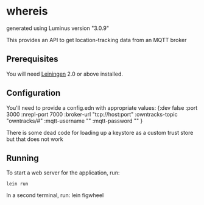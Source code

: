 # whereis

generated using Luminus version "3.0.9"

This provides an API to get location-tracking data from an MQTT broker

## Prerequisites

You will need [Leiningen][1] 2.0 or above installed.

[1]: https://github.com/technomancy/leiningen

## Configuration

You'll need to provide a config.edn with appropriate values:
{:dev false
 :port 3000
 :nrepl-port 7000
 :broker-url "tcp://host:port"
 :owntracks-topic "owntracks/#"
 :mqtt-username ""
 :mqtt-password ""
 }

 There is some dead code for loading up a keystore as a custom trust store but that does not work

## Running

To start a web server for the application, run:

    lein run

In a second terminal, run:
    lein figwheel

